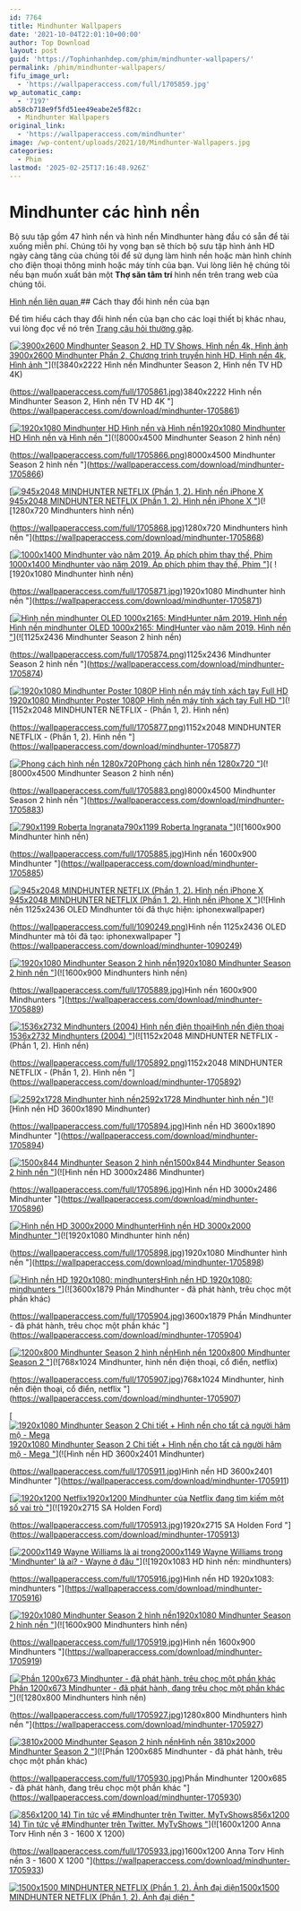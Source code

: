 ```yaml
---
id: 7764
title: Mindhunter Wallpapers
date: '2021-10-04T22:01:10+00:00'
author: Top Download
layout: post
guid: 'https://Tophinhanhdep.com/phim/mindhunter-wallpapers/'
permalink: /phim/mindhunter-wallpapers/
fifu_image_url:
  - 'https://wallpaperaccess.com/full/1705859.jpg'
wp_automatic_camp:
  - '7197'
ab58cb718e9f5fd51ee49eabe2e5f82c:
  - Mindhunter Wallpapers
original_link:
  - 'https://wallpaperaccess.com/mindhunter'
image: /wp-content/uploads/2021/10/Mindhunter-Wallpapers.jpg
categories:
  - Phim
lastmod: '2025-02-25T17:16:48.926Z'
---
```

# Mindhunter các hình nền

Bộ sưu tập gồm 47 hình nền và hình nền Mindhunter hàng đầu có sẵn để tải xuống miễn phí. Chúng tôi hy vọng bạn sẽ thích bộ sưu tập hình ảnh HD ngày càng tăng của chúng tôi để sử dụng làm hình nền hoặc màn hình chính cho điện thoại thông minh hoặc máy tính của bạn. Vui lòng liên hệ chúng tôi nếu bạn muốn xuất bản một **Thợ săn tâm trí** hình nền trên trang web của chúng tôi.

[Hình nền liên quan ](#related) ## Cách thay đổi hình nền của bạn

Để tìm hiểu cách thay đổi hình nền của bạn cho các loại thiết bị khác nhau, vui lòng đọc về nó trên [Trang câu hỏi thường gặp](https://tophinhanhdep.com/faq/).

  
[[![3900x2600 Mindhunter Season 2, HD TV Shows, Hình nền 4k, Hình ảnh](https://wallpaperaccess.com/full/1705859.jpg)3900x2600 Mindhunter Phần 2, Chương trình truyền hình HD, Hình nền 4k, Hình ảnh "](https://wallpaperaccess.com/download/mindhunter-1705859)](![3840x2222 Hình nền Mindhunter Season 2, Hình nền TV HD 4K)

(https://wallpaperaccess.com/full/1705861.jpg)3840x2222 Hình nền Mindhunter Season 2, Hình nền TV HD 4K "](https://wallpaperaccess.com/download/mindhunter-1705861)

[[![1920x1080 Mindhunter HD Hình nền và Hình nền](https://wallpaperaccess.com/full/1705865.jpg)1920x1080 Mindhunter HD Hình nền và Hình nền "](https://wallpaperaccess.com/download/mindhunter-1705865)](![8000x4500 Mindhunter Season 2 hình nền)

(https://wallpaperaccess.com/full/1705866.png)8000x4500 Mindhunter Season 2 hình nền "](https://wallpaperaccess.com/download/mindhunter-1705866)

[[![945x2048 MINDHUNTER NETFLIX (Phần 1, 2).  Hình nền iPhone X](https://wallpaperaccess.com/full/1332664.png)945x2048 MINDHUNTER NETFLIX (Phần 1, 2). Hình nền iPhone X "](https://wallpaperaccess.com/download/mindhunter-1332664)](![1280x720 Mindhunters hình nền)

(https://wallpaperaccess.com/full/1705868.jpg)1280x720 Mindhunters hình nền "](https://wallpaperaccess.com/download/mindhunter-1705868)

[[![1000x1400 Mindhunter vào năm 2019. Áp phích phim thay thế, Phim](https://wallpaperaccess.com/full/1705870.jpg)1000x1400 Mindhunter vào năm 2019. Áp phích phim thay thế, Phim "](https://wallpaperaccess.com/download/mindhunter-1705870)]( ![1920x1080 Mindhunter hình nền)

(https://wallpaperaccess.com/full/1705871.jpg)1920x1080 Mindhunter hình nền "](https://wallpaperaccess.com/download/mindhunter-1705871)

[[![Hình nền mindhunter OLED 1000x2165: MindHunter năm 2019. Hình nền](https://wallpaperaccess.com/full/1705872.png)Hình nền mindhunter OLED 1000x2165: MindHunter vào năm 2019. Hình nền "](https://wallpaperaccess.com/download/mindhunter-1705872)](![1125x2436 Mindhunter Season 2 hình nền)

(https://wallpaperaccess.com/full/1705874.png)1125x2436 Mindhunter Season 2 hình nền "](https://wallpaperaccess.com/download/mindhunter-1705874)

[[![1920x1080 Mindhunter Poster 1080P Hình nền máy tính xách tay Full HD](https://wallpaperaccess.com/full/1705875.jpg)1920x1080 Mindhunter Poster 1080P Hình nền máy tính xách tay Full HD "](https://wallpaperaccess.com/download/mindhunter-1705875)](![1152x2048 MINDHUNTER NETFLIX - (Phần 1, 2).  Hình nền)

(https://wallpaperaccess.com/full/1705877.png)1152x2048 MINDHUNTER NETFLIX - (Phần 1, 2). Hình nền "](https://wallpaperaccess.com/download/mindhunter-1705877)

[[![Phong cách hình nền 1280x720](https://wallpaperaccess.com/full/1705879.jpg)Phong cách hình nền 1280x720 "](https://wallpaperaccess.com/download/mindhunter-1705879)](![8000x4500 Mindhunter Season 2 hình nền)

(https://wallpaperaccess.com/full/1705883.png)8000x4500 Mindhunter Season 2 hình nền "](https://wallpaperaccess.com/download/mindhunter-1705883)

[[![790x1199 Roberta Ingranata](https://wallpaperaccess.com/full/1705884.jpg)790x1199 Roberta Ingranata "](https://wallpaperaccess.com/download/mindhunter-1705884)](![1600x900 Mindhunter hình nền)

(https://wallpaperaccess.com/full/1705885.jpg)Hình nền 1600x900 Mindhunter "](https://wallpaperaccess.com/download/mindhunter-1705885)

[[![945x2048 MINDHUNTER NETFLIX (Phần 1, 2).  Hình nền iPhone X](https://wallpaperaccess.com/full/1705886.png)945x2048 MINDHUNTER NETFLIX (Phần 1, 2). Hình nền iPhone X "](https://wallpaperaccess.com/download/mindhunter-1705886)](![Hình nền 1125x2436 OLED Mindhunter tôi đã thực hiện: iphonexwallpaper)

(https://wallpaperaccess.com/full/1090249.png)Hình nền 1125x2436 OLED Mindhunter mà tôi đã tạo: iphonexwallpaper "](https://wallpaperaccess.com/download/mindhunter-1090249)

[[![1920x1080 Mindhunter Season 2 hình nền](https://wallpaperaccess.com/full/1705888.jpg)1920x1080 Mindhunter Season 2 hình nền "](https://wallpaperaccess.com/download/mindhunter-1705888)](![1600x900 Mindhunters hình nền)

(https://wallpaperaccess.com/full/1705889.jpg)Hình nền 1600x900 Mindhunters "](https://wallpaperaccess.com/download/mindhunter-1705889)

[[![1536x2732 Mindhunters (2004) Hình nền điện thoại](https://wallpaperaccess.com/full/1705890.jpg)Hình nền điện thoại 1536x2732 Mindhunters (2004) "](https://wallpaperaccess.com/download/mindhunter-1705890)](![1152x2048 MINDHUNTER NETFLIX - (Phần 1, 2).  Hình nền)

(https://wallpaperaccess.com/full/1705892.png)1152x2048 MINDHUNTER NETFLIX - (Phần 1, 2). Hình nền "](https://wallpaperaccess.com/download/mindhunter-1705892)

[[![2592x1728 Mindhunter hình nền](https://wallpaperaccess.com/full/1705893.jpg)2592x1728 Mindhunter hình nền "](https://wallpaperaccess.com/download/mindhunter-1705893)](![Hình nền HD 3600x1890 Mindhunter)

(https://wallpaperaccess.com/full/1705894.jpg)Hình nền HD 3600x1890 Mindhunter "](https://wallpaperaccess.com/download/mindhunter-1705894)

[[![1500x844 Mindhunter Season 2 hình nền](https://wallpaperaccess.com/full/1705895.jpg)1500x844 Mindhunter Season 2 hình nền "](https://wallpaperaccess.com/download/mindhunter-1705895)](![Hình nền HD 3000x2486 Mindhunter)

(https://wallpaperaccess.com/full/1705896.jpg)Hình nền HD 3000x2486 Mindhunter "](https://wallpaperaccess.com/download/mindhunter-1705896)

[[![Hình nền HD 3000x2000 Mindhunter](https://wallpaperaccess.com/full/1705897.jpg)Hình nền HD 3000x2000 Mindhunter "](https://wallpaperaccess.com/download/mindhunter-1705897)](![1920x1080 Mindhunter hình nền)

(https://wallpaperaccess.com/full/1705898.jpg)1920x1080 Mindhunter hình nền "](https://wallpaperaccess.com/download/mindhunter-1705898)

[[![Hình nền HD 1920x1080: mindhunters](https://wallpaperaccess.com/full/1705900.jpg)Hình nền HD 1920x1080: mindhunters "](https://wallpaperaccess.com/download/mindhunter-1705900)](![3600x1879 Phần Mindhunter - đã phát hành, trêu chọc một phần khác)

(https://wallpaperaccess.com/full/1705904.jpg)3600x1879 Phần Mindhunter - đã phát hành, trêu chọc một phần khác "](https://wallpaperaccess.com/download/mindhunter-1705904)

[[![1200x800 Mindhunter Season 2 hình nền](https://wallpaperaccess.com/full/1705906.jpg)Hình nền 1200x800 Mindhunter Season 2 "](https://wallpaperaccess.com/download/mindhunter-1705906)](![768x1024 Mindhunter, hình nền điện thoại, cổ điển, netflix)

(https://wallpaperaccess.com/full/1705907.jpg)768x1024 Mindhunter, hình nền điện thoại, cổ điển, netflix "](https://wallpaperaccess.com/download/mindhunter-1705907)

[[![1920x1080 Mindhunter Season 2 Chi tiết + Hình nền cho tất cả người hâm mộ - Mega](https://wallpaperaccess.com/full/1705908.jpg)1920x1080 Mindhunter Season 2 Chi tiết + Hình nền cho tất cả người hâm mộ - Mega "](https://wallpaperaccess.com/download/mindhunter-1705908)](![Hình nền HD 3600x2401 Mindhunter)

(https://wallpaperaccess.com/full/1705911.jpg)Hình nền HD 3600x2401 Mindhunter "](https://wallpaperaccess.com/download/mindhunter-1705911)

[[![1920x1200 Netflix](https://wallpaperaccess.com/full/1705912.jpg)1920x1200 Mindhunter của Netflix đang tìm kiếm một số vai trò "](https://wallpaperaccess.com/download/mindhunter-1705912)](![1920x2715 SA Holden Ford)

(https://wallpaperaccess.com/full/1705913.jpg)1920x2715 SA Holden Ford "](https://wallpaperaccess.com/download/mindhunter-1705913)

[[![2000x1149 Wayne Williams là ai trong ](https://wallpaperaccess.com/full/1705915.jpg)2000x1149 Wayne Williams trong 'Mindhunter' là ai? - Wayne ở đâu "](https://wallpaperaccess.com/download/mindhunter-1705915)](![1920x1083 HD hình nền: mindhunters)

(https://wallpaperaccess.com/full/1705916.jpg)Hình nền HD 1920x1083: mindhunters "](https://wallpaperaccess.com/download/mindhunter-1705916)

[[![1920x1080 Mindhunter Season 2 hình nền](https://wallpaperaccess.com/full/1705918.jpg)1920x1080 Mindhunter Season 2 hình nền "](https://wallpaperaccess.com/download/mindhunter-1705918)](![1600x900 Mindhunters hình nền)

(https://wallpaperaccess.com/full/1705919.jpg)Hình nền 1600x900 Mindhunters "](https://wallpaperaccess.com/download/mindhunter-1705919)

[[![Phần 1200x673 Mindhunter - đã phát hành, trêu chọc một phần khác](https://wallpaperaccess.com/full/1705924.jpg)Phần 1200x673 Mindhunter - đã phát hành, đang trêu chọc một phần khác "](https://wallpaperaccess.com/download/mindhunter-1705924)](![1280x800 Mindhunters hình nền)

(https://wallpaperaccess.com/full/1705927.jpg)1280x800 Mindhunters hình nền "](https://wallpaperaccess.com/download/mindhunter-1705927)

[[![3810x2000 Mindhunter Season 2 hình nền](https://wallpaperaccess.com/full/1705929.jpg)Hình nền 3810x2000 Mindhunter Season 2 "](https://wallpaperaccess.com/download/mindhunter-1705929)](![Phần 1200x685 Mindhunter - đã phát hành, trêu chọc một phần khác)

(https://wallpaperaccess.com/full/1705930.jpg)Phần Mindhunter 1200x685 - đã phát hành, đang trêu chọc một phần khác "](https://wallpaperaccess.com/download/mindhunter-1705930)

[[![856x1200 14) Tin tức về #Mindhunter trên Twitter.  MyTvShows](https://wallpaperaccess.com/full/1705931.jpg)856x1200 14) Tin tức về #Mindhunter trên Twitter. MyTvShows "](https://wallpaperaccess.com/download/mindhunter-1705931)](![1600x1200 Anna Torv Hình nền 3 - 1600 X 1200)

(https://wallpaperaccess.com/full/1705933.jpg)1600x1200 Anna Torv Hình nền 3 - 1600 X 1200 "](https://wallpaperaccess.com/download/mindhunter-1705933)

[![1500x1500 MINDHUNTER NETFLIX (Phần 1, 2).  Ảnh đại diện](https://wallpaperaccess.com/full/1705934.png)1500x1500 MINDHUNTER NETFLIX (Phần 1, 2). Ảnh đại diện "](https://wallpaperaccess.com/download/mindhunter-1705934)
